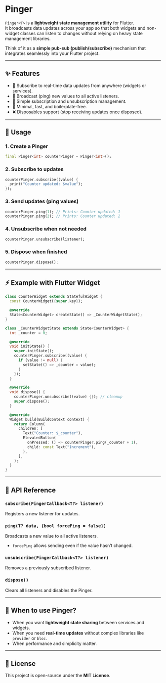 # Pinger

`Pinger<T>` is a **lightweight state management utility** for Flutter.  
It broadcasts data updates across your app so that both widgets and non-widget classes can listen to changes without relying on heavy state management libraries.

Think of it as a **simple pub-sub (publish/subscribe)** mechanism that integrates seamlessly into your Flutter project.

---

## ✨ Features

- 🔄 Subscribe to real-time data updates from anywhere (widgets or services).
- 📡 Broadcast (ping) new values to all active listeners.
- 🧹 Simple subscription and unsubscription management.
- 🚀 Minimal, fast, and boilerplate-free.
- ❌ Disposables support (stop receiving updates once disposed).

---

## 🚀 Usage

### 1. Create a Pinger
```dart
final Pinger<int> counterPinger = Pinger<int>();
```

### 2. Subscribe to updates
```dart
counterPinger.subscribe((value) {
  print("Counter updated: $value");
});
```

### 3. Send updates (ping values)
```dart
counterPinger.ping(1); // Prints: Counter updated: 1
counterPinger.ping(2); // Prints: Counter updated: 2
```

### 4. Unsubscribe when not needed
```dart
counterPinger.unsubscribe(listener);
```

### 5. Dispose when finished
```dart
counterPinger.dispose();
```

---

## ⚡ Example with Flutter Widget

```dart
class CounterWidget extends StatefulWidget {
  const CounterWidget({super.key});

  @override
  State<CounterWidget> createState() => _CounterWidgetState();
}

class _CounterWidgetState extends State<CounterWidget> {
  int _counter = 0;

  @override
  void initState() {
    super.initState();
    counterPinger.subscribe((value) {
      if (value != null) {
        setState(() => _counter = value);
      }
    });
  }

  @override
  void dispose() {
    counterPinger.unsubscribe((value) {}); // cleanup
    super.dispose();
  }

  @override
  Widget build(BuildContext context) {
    return Column(
      children: [
        Text("Counter: $_counter"),
        ElevatedButton(
          onPressed: () => counterPinger.ping(_counter + 1),
          child: const Text("Increment"),
        ),
      ],
    );
  }
}
```

---

## 📖 API Reference

### `subscribe(PingerCallback<T?> listener)`
Registers a new listener for updates.

### `ping(T? data, {bool forcePing = false})`
Broadcasts a new value to all active listeners.
- `forcePing` allows sending even if the value hasn’t changed.

### `unsubscribe(PingerCallback<T?> listener)`
Removes a previously subscribed listener.

### `dispose()`
Clears all listeners and disables the Pinger.

---

## 🔮 When to use Pinger?

- When you want **lightweight state sharing** between services and widgets.
- When you need **real-time updates** without complex libraries like `provider` or `bloc`.
- When performance and simplicity matter.

---

## 📜 License

This project is open-source under the **MIT License**.  
